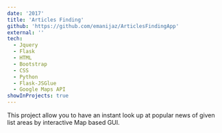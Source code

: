 ```yaml
---
date: '2017'
title: 'Articles Finding'
github: 'https://github.com/emanijaz/ArticlesFindingApp'
external: ''
tech:
  - Jquery
  - Flask
  - HTML
  - Bootstrap
  - CSS
  - Python
  - Flask-JSGlue
  - Google Maps API
showInProjects: true
---
```


This project allow you to have an instant look up at popular news of given list areas by interactive Map based GUI. 
